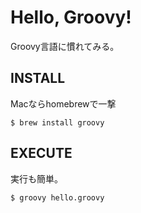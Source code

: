 # Hello, Groovy!
Groovy言語に慣れてみる。

## INSTALL

Macならhomebrewで一撃

```
$ brew install groovy
```

## EXECUTE

実行も簡単。

```
$ groovy hello.groovy
```
